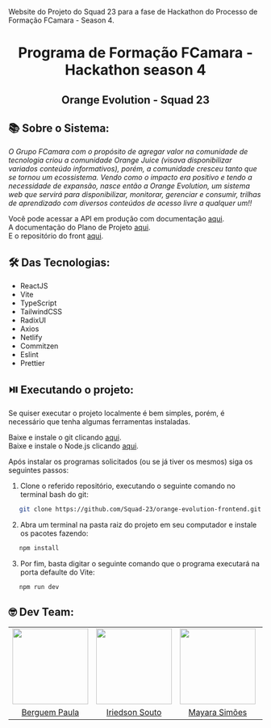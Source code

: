 Website do Projeto do Squad 23 para a fase de Hackathon do Processo de Formação FCamara - Season 4.

<div align="center">
 <h1>Programa de Formação FCamara - Hackathon season 4</h1>
 <h2>Orange Evolution - Squad 23<h2>
</div>

## :books: Sobre o Sistema:
*O Grupo FCamara com o propósito de agregar valor na comunidade de tecnologia criou a comunidade Orange Juice (visava disponibilizar variados conteúdo informativos), porém, a comunidade cresceu tanto que se tornou um ecossistema. Vendo como o impacto era positivo e tendo a necessidade de expansão, nasce então a Orange Evolution, um sistema web que servirá para disponibilizar, monitorar, gerenciar e consumir, trilhas de aprendizado com diversos conteúdos de acesso livre a qualquer um!!*

Você pode acessar a API em produção com documentação [aqui](https://orange-evolution-squad23.herokuapp.com/).<br>
A documentação do Plano de Projeto [aqui](https://docs.google.com/document/d/1TTgzUW7h4axkqWaC1QBgf29GS2jSNTXJKlgWENJ8HYs/edit).<br>
E o repositório do front [aqui](https://github.com/Squad-23/orange-evolution-backend).<br>

## :hammer_and_wrench: Das Tecnologias:

- ReactJS
- Vite
- TypeScript
- TailwindCSS
- RadixUI
- Axios
- Netlify
- Commitzen
- Eslint
- Prettier

## :play_or_pause_button: Executando o projeto:

Se quiser executar o projeto localmente é bem simples, porém, é necessário que tenha algumas ferramentas instaladas.

Baixe e instale o git clicando [aqui](https://git-scm.com/downloads).<br>
Baixe e instale o Node.js clicando [aqui](https://nodejs.org/en/download/).<br>

Após instalar os programas solicitados (ou se já tiver os mesmos) siga os seguintes passos:

1. Clone o referido repositório, executando o seguinte comando no terminal bash do git:
```sh
   git clone https://github.com/Squad-23/orange-evolution-frontend.git
```

2. Abra um terminal na pasta raiz do projeto em seu computador e instale os pacotes fazendo:
```sh
   npm install
```

3. Por fim, basta digitar o seguinte comando que o programa executará na porta defaulte do Vite:
```sh
   npm run dev
```

## :nerd_face: Dev Team:
<div align="center">
  <table>
      <tr align="center">
          <td>
              <img src="https://avatars.githubusercontent.com/u/15823063?v=4" height="150px">
          </td>
          <td>
              <img src="https://avatars.githubusercontent.com/u/81063513?v=4" height="150px"></td>
          </td>
          <td>
              <img src="https://avatars.githubusercontent.com/u/99076574?v=4" height="150px"></td>
          </td>
          <td>
              <img src="https://avatars.githubusercontent.com/u/63216809?v=4" height="150px"></td>
          </td>
      </tr>
      <tr align="center">
          <td>
          <a href="https://github.com/paulaberguem">Berguem Paula</a>
          </td>
          <td>
          <a href="https://github.com/IriedsonSouto">Iriedson Souto</a>
          </td>
          <td>
          <a href="https://github.com/majhara">Mayara Simões</a>
          </td>
          <td>
          <a href="https://github.com/Rian-Aquino">Rian Aquino</a>
          </td>
      </tr>
  </table>
</div>


